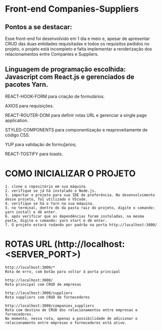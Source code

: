 # Front-end Companies-Suppliers

## Pontos a se destacar:
Esse front-end foi desenvolvido em 1 dia e meio e, apesar de apresentar CRUD das duas entidades requisitadas e todos os requisitos pedidos no projeto, o projeto está incompleto e falta implementar a renderização dos relacionamentos entre Companies e Suppliers. 

## Linguagem de programação escolhida: Javascript com React.js e gerenciados de pacotes Yarn.
REACT-HOOK-FORM para criação de formulários.

AXIOS para requisições.

REACT-ROUTER-DOM para definir rotas URL e gerenciar a single page application.

STYLED-COMPONENTS para componentização e reaproveitamente de código CSS.

YUP para validação de formu[arios;

REACT-TOSTIFY para toasts.


# COMO INICIALIZAR O PROJETO

```
1. clone o repositório em sua máquina
2. verifique se já há instalado o Node.js.
3. importar o projeto para sua IDE de preferência. No desenvolvimento desse projeto, foi utilizado o VScode.
4. verifique se há o Yarn na sua máquina.
5. no terminal, dentro do da pasta raiz do projeto, digite o comando: yarn install e dê enter.
6. após verificar que as dependências foram instaladas, na mesma pasta, digite o comando: yarn start e dê enter.
7. O projeto estará rodando por padrão na porta http://localhost:3000/

```


# ROTAS URL (http://localhost:<SERVER_PORT>)

```
http://localhost:3000/*
Rota de erro, com botão para voltar à porta principal

http://localhost:3000/
Rota principal com CRUD de empresas

http://localhost:3000/suppliers
Rota suppliers com CRUD de fornecedores

http://localhost:3000/companies_suppliers
Rota com destino de CRUD dos relacionamentos entre empresas e fornecedores.
No momento, nessa rota, apenas a possibilidade de adicionar o relacionamento entre empresas e fornecedores está ativo. 


```


